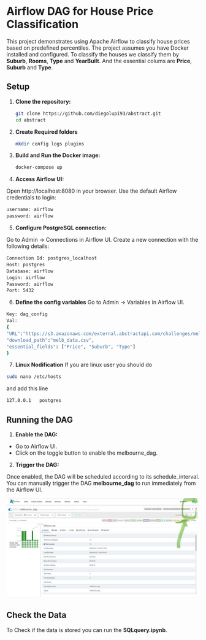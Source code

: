 # Airflow DAG for House Price Classification

This project demonstrates using Apache Airflow to classify house prices based on predefined percentiles. The project assumes you have Docker installed and configured.
To classify the houses we classify them by **Suburb**, **Rooms**, **Type** and **YearBuilt**. And the essential colums are 
**Price**, **Suburb** and **Type**.

## Setup

1. **Clone the repository:**

   ```bash
   git clone https://github.com/diegolupi93/abstract.git
   cd abstract
   ```

2. **Create Required folders**
   
   ```bash
   mkdir config logs plugins
   ```

3. **Build and Run the Docker image:**

    ```bash
   docker-compose up
   ```

4. **Access Airflow UI:**

Open http://localhost:8080 in your browser. Use the default Airflow credentials  to login:
  ```bash
  username: airflow
  password: airflow
  ```

5. **Configure PostgreSQL connection:**

Go to Admin -> Connections in Airflow UI.
Create a new connection with the following details:
  ```bash
  Connection Id: postgres_localhost
  Host: postgres
  Database: airflow
  Login: airflow
  Password: airflow
  Port: 5432
  ```

6. **Define the config variables**
Go to Admin -> Variables in Airflow UI.
  ```bash
  Key: dag_config
  Val: 
  {
  "URL":"https://s3.amazonaws.com/external.abstractapi.com/challenges/melb_data.csv",
  "download_path":"melb_data.csv",
  "essential_fields": ["Price", "Suburb", "Type"]
  }
  ```

7. **Linux Nodification**
If you are linux user you should do
  ```bash
  sudo nano /etc/hosts
  ```
and add this line 
  ```bash
  127.0.0.1   postgres
  ```

## Running the DAG

1. **Enable the DAG:**

- Go to Airflow UI.
- Click on the toggle button to enable the melbourne_dag.

2. **Trigger the DAG:**

Once enabled, the DAG will be scheduled according to its schedule_interval.
You can manually trigger the DAG **melbourne_dag** to run immediately from the Airflow UI.

![alt text](constant/trigger.jpeg)

## Check the Data

To Check if the data is stored you can run the **SQLquery.ipynb**.